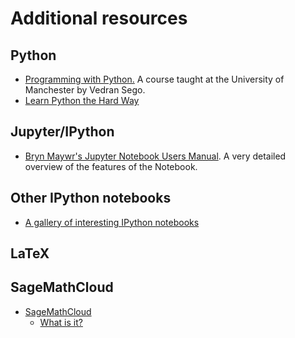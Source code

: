 # Additional resources

## Python

* [Programming with Python.](http://www.maths.manchester.ac.uk/~vsego/teaching.php)
A course taught at the University of Manchester by Vedran Sego.
* [Learn Python the Hard Way](http://learnpythonthehardway.org/)

## Jupyter/IPython
* [Bryn Maywr's Jupyter Notebook Users Manual](http://jupyter.cs.brynmawr.edu/hub/dblank/public/Jupyter%20Notebook%20Users%20Manual.ipynb). A very detailed overview of the features of the Notebook. 

## Other IPython notebooks

* [A gallery of interesting IPython notebooks](https://github.com/ipython/ipython/wiki/A-gallery-of-interesting-IPython-Notebooks)

## LaTeX

## SageMathCloud

* [SageMathCloud](https://cloud.sagemath.com)
  * [What is it?](https://en.wikipedia.org/wiki/SageMathCloud)
